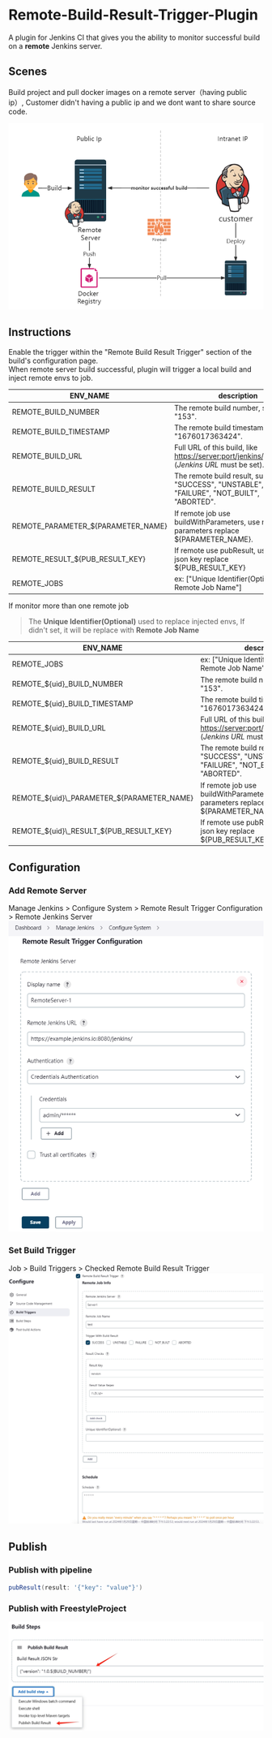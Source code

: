Remote-Build-Result-Trigger-Plugin
===================================

A plugin for Jenkins CI that gives you the ability to monitor successful build on a **remote** Jenkins server.

## Scenes

Build project and pull docker images on a remote server（having public ip）, Customer didn't having a public ip and we
dont want to share source code.

![](screenshots/2023021501.png)

## Instructions

Enable the trigger within the "Remote Build Result Trigger" section of the build's configuration page.  
When remote server build successful, plugin will trigger a local build and inject remote envs to job.

| ENV_NAME                           | description                                                                                                                                       |
|------------------------------------|---------------------------------------------------------------------------------------------------------------------------------------------------|
| REMOTE_BUILD_NUMBER                | The remote build number, such as "153".                                                                                                           |  
| REMOTE_BUILD_TIMESTAMP             | The remote build timestamp, such as "1676017363424".                                                                                              |
| REMOTE_BUILD_URL                   | Full URL of this build, like [https://server:port/jenkins/job/foo/15/](https://server:port/jenkins/job/foo/15/) (<i>Jenkins URL</i> must be set). |
| REMOTE_BUILD_RESULT                | The remote build result, such as "SUCCESS", "UNSTABLE", "FAILURE", "NOT_BUILT", "ABORTED".                                                        |
| REMOTE_PARAMETER_${PARAMETER_NAME} | If remote job use buildWithParameters, use remote parameters replace ${PARAMETER_NAME}.                                                           |
| REMOTE_RESULT_${PUB_RESULT_KEY}    | If remote use pubResult, use result json key replace ${PUB_RESULT_KEY}                                                                            |
| REMOTE_JOBS                        | ex: ["Unique Identifier(Optional) \| Remote Job Name"]                                                                                            |

If monitor more than one remote job
> The **Unique Identifier(Optional)** used to replace injected envs, If didn't set, it will be replace with **Remote Job
Name**

| ENV_NAME                                   | description                                                                                                                                       |
|--------------------------------------------|---------------------------------------------------------------------------------------------------------------------------------------------------|
| REMOTE_JOBS                                | ex: ["Unique Identifier(Optional) \| Remote Job Name"]                                                                                            |
| REMOTE_${uid}_BUILD_NUMBER                 | The remote build number, such as "153".                                                                                                           |  
| REMOTE_${uid}_BUILD_TIMESTAMP              | The remote build timestamp, such as "1676017363424".                                                                                              |
| REMOTE_${uid}_BUILD_URL                    | Full URL of this build, like [https://server:port/jenkins/job/foo/15/](https://server:port/jenkins/job/foo/15/) (<i>Jenkins URL</i> must be set). |
| REMOTE_${uid}_BUILD_RESULT                 | The remote build result, such as "SUCCESS", "UNSTABLE", "FAILURE", "NOT_BUILT", "ABORTED".                                                        |
| REMOTE_${uid}\_PARAMETER_${PARAMETER_NAME} | If remote job use buildWithParameters, use remote parameters replace ${PARAMETER_NAME}.                                                           |
| REMOTE_${uid}\_RESULT_${PUB_RESULT_KEY}    | If remote use pubResult, use result json key replace ${PUB_RESULT_KEY}                                                                            |

## Configuration

### Add Remote Server

Manage Jenkins > Configure System > Remote Result Trigger Configuration > Remote Jenkins Server  
![](screenshots/20230221153031.png)

### Set Build Trigger

Job > Build Triggers > Checked Remote Build Result Trigger  
![](screenshots/20240129152456.png)

## Publish

### Publish with pipeline

```groovy
pubResult(result: '{"key": "value"}')
```

### Publish with FreestyleProject

![](screenshots/20240127083709.png)